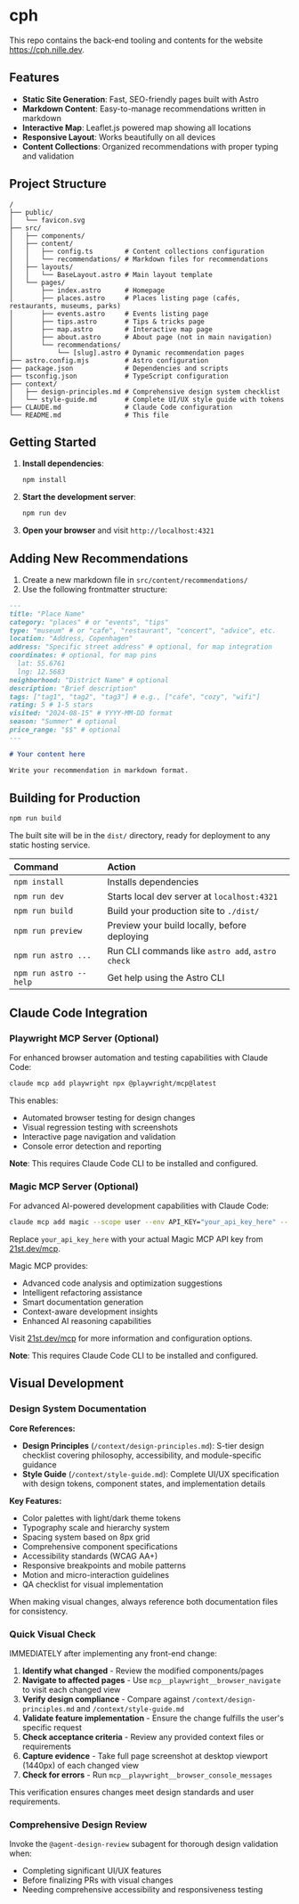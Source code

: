 # cph

This repo contains the back-end tooling and contents for the website https://cph.nille.dev.

## Features

- **Static Site Generation**: Fast, SEO-friendly pages built with Astro
- **Markdown Content**: Easy-to-manage recommendations written in markdown
- **Interactive Map**: Leaflet.js powered map showing all locations
- **Responsive Layout**: Works beautifully on all devices
- **Content Collections**: Organized recommendations with proper typing and validation

## Project Structure

```
/
├── public/
│   └── favicon.svg
├── src/
│   ├── components/
│   ├── content/
│   │   ├── config.ts        # Content collections configuration
│   │   └── recommendations/ # Markdown files for recommendations
│   ├── layouts/
│   │   └── BaseLayout.astro # Main layout template
│   └── pages/
│       ├── index.astro      # Homepage
│       ├── places.astro     # Places listing page (cafés, restaurants, museums, parks)
│       ├── events.astro     # Events listing page
│       ├── tips.astro       # Tips & tricks page
│       ├── map.astro        # Interactive map page
│       ├── about.astro      # About page (not in main navigation)
│       └── recommendations/
│           └── [slug].astro # Dynamic recommendation pages
├── astro.config.mjs         # Astro configuration
├── package.json             # Dependencies and scripts
├── tsconfig.json            # TypeScript configuration
├── context/
│   ├── design-principles.md # Comprehensive design system checklist
│   └── style-guide.md       # Complete UI/UX style guide with tokens
├── CLAUDE.md                # Claude Code configuration
└── README.md                # This file
```

## Getting Started

1. **Install dependencies**:
   ```bash
   npm install
   ```

2. **Start the development server**:
   ```bash
   npm run dev
   ```

3. **Open your browser** and visit `http://localhost:4321`

## Adding New Recommendations

1. Create a new markdown file in `src/content/recommendations/`
2. Use the following frontmatter structure:

```markdown
---
title: "Place Name"
category: "places" # or "events", "tips"
type: "museum" # or "cafe", "restaurant", "concert", "advice", etc.
location: "Address, Copenhagen"
address: "Specific street address" # optional, for map integration
coordinates: # optional, for map pins
  lat: 55.6761
  lng: 12.5683
neighborhood: "District Name" # optional
description: "Brief description"
tags: ["tag1", "tag2", "tag3"] # e.g., ["cafe", "cozy", "wifi"]
rating: 5 # 1-5 stars
visited: "2024-08-15" # YYYY-MM-DD format
season: "Summer" # optional
price_range: "$$" # optional
---

# Your content here

Write your recommendation in markdown format.
```

## Building for Production

```bash
npm run build
```

The built site will be in the `dist/` directory, ready for deployment to any static hosting service.

| Command                | Action                                           |
| :--------------------- | :----------------------------------------------- |
| `npm install`          | Installs dependencies                            |
| `npm run dev`          | Starts local dev server at `localhost:4321`     |
| `npm run build`        | Build your production site to `./dist/`          |
| `npm run preview`      | Preview your build locally, before deploying     |
| `npm run astro ...`    | Run CLI commands like `astro add`, `astro check` |
| `npm run astro --help` | Get help using the Astro CLI                     |


## Claude Code Integration

### Playwright MCP Server (Optional)

For enhanced browser automation and testing capabilities with Claude Code:

```bash
claude mcp add playwright npx @playwright/mcp@latest
```

This enables:
- Automated browser testing for design changes
- Visual regression testing with screenshots
- Interactive page navigation and validation
- Console error detection and reporting

**Note**: This requires Claude Code CLI to be installed and configured.

### Magic MCP Server (Optional)

For advanced AI-powered development capabilities with Claude Code:

```bash
claude mcp add magic --scope user --env API_KEY="your_api_key_here" -- npx -y @21st-dev/magic@latest
```

Replace `your_api_key_here` with your actual Magic MCP API key from [21st.dev/mcp](https://21st.dev/mcp).

Magic MCP provides:
- Advanced code analysis and optimization suggestions
- Intelligent refactoring assistance
- Smart documentation generation
- Context-aware development insights
- Enhanced AI reasoning capabilities

Visit [21st.dev/mcp](https://21st.dev/mcp) for more information and configuration options.

**Note**: This requires Claude Code CLI to be installed and configured.

## Visual Development

### Design System Documentation

**Core References:**
- **Design Principles** (`/context/design-principles.md`): S-tier design checklist covering philosophy, accessibility, and module-specific guidance
- **Style Guide** (`/context/style-guide.md`): Complete UI/UX specification with design tokens, component states, and implementation details

**Key Features:**
- Color palettes with light/dark theme tokens
- Typography scale and hierarchy system  
- Spacing system based on 8px grid
- Comprehensive component specifications
- Accessibility standards (WCAG AA+)
- Responsive breakpoints and mobile patterns
- Motion and micro-interaction guidelines
- QA checklist for visual implementation

When making visual changes, always reference both documentation files for consistency.

### Quick Visual Check
IMMEDIATELY after implementing any front-end change:
1. **Identify what changed** - Review the modified components/pages
2. **Navigate to affected pages** - Use `mcp__playwright__browser_navigate` to visit each changed view
3. **Verify design compliance** - Compare against `/context/design-principles.md` and `/context/style-guide.md`
4. **Validate feature implementation** - Ensure the change fulfills the user's specific request
5. **Check acceptance criteria** - Review any provided context files or requirements
6. **Capture evidence** - Take full page screenshot at desktop viewport (1440px) of each changed view
7. **Check for errors** - Run `mcp__playwright__browser_console_messages`

This verification ensures changes meet design standards and user requirements.

### Comprehensive Design Review
Invoke the `@agent-design-review` subagent for thorough design validation when:
- Completing significant UI/UX features
- Before finalizing PRs with visual changes
- Needing comprehensive accessibility and responsiveness testing
